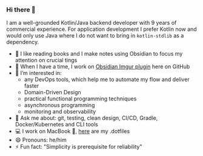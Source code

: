 ### Hi there 👋

I am a well-grounded Kotlin/Java backend developer with 9 years of commercial experience.
For application development I prefer Kotlin now and would only use Java where I do not want to bring in `kotlin-stdlib` as a dependency.

- 📕 I like reading books and I make notes using Obsidian to focus my attention on crucial tings
- 🌱 When I have a time, I work on [Obsidian Imgur plugin](https://github.com/gavvvr/obsidian-imgur-plugin) here on GitHub
- 🔭 I’m interested in:
  - any DevOps tools, which help me to automate my flow and deliver faster
  - Domain-Driven Design
  - practical functional programming techniques
  - asynchronous programming
  - monitoring and observability
- 💬 Ask me about: git, testing, clean design, CI/CD, Gradle, Docker/Kubernetes and CLI tools
- 💻 I work on MacBook , [here](https://github.com/gavvvr/dotfiles) are my .dotfiles
- 😄 Pronouns: he/him
- ⚡ Fun fact: "Simplicity is prerequisite for reliability"


<!--- 🤔 I’m looking for help with ...-->
<!--- 👯 I’m looking to collaborate on ...-->
